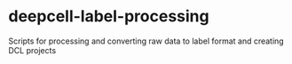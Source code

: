 # deepcell-label-processing
Scripts for processing and converting raw data to label format and creating DCL projects
